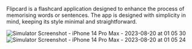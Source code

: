 Flipcard is a flashcard application designed to enhance the process of memorising words or sentences. The app is designed with simplicity in mind, keeping its style minimal and straightforward.

![Simulator Screenshot - iPhone 14 Pro Max - 2023-08-20 at 01 05 30](https://github.com/Everlandgo/Flipcard/assets/104118335/a92cd5da-f74d-485a-b5dd-45c1f4f61995)
![Simulator Screenshot - iPhone 14 Pro Max - 2023-08-20 at 01 05 24](https://github.com/Everlandgo/Flipcard/assets/104118335/ef788e6c-759c-4775-9235-b61a2eb3d155)
